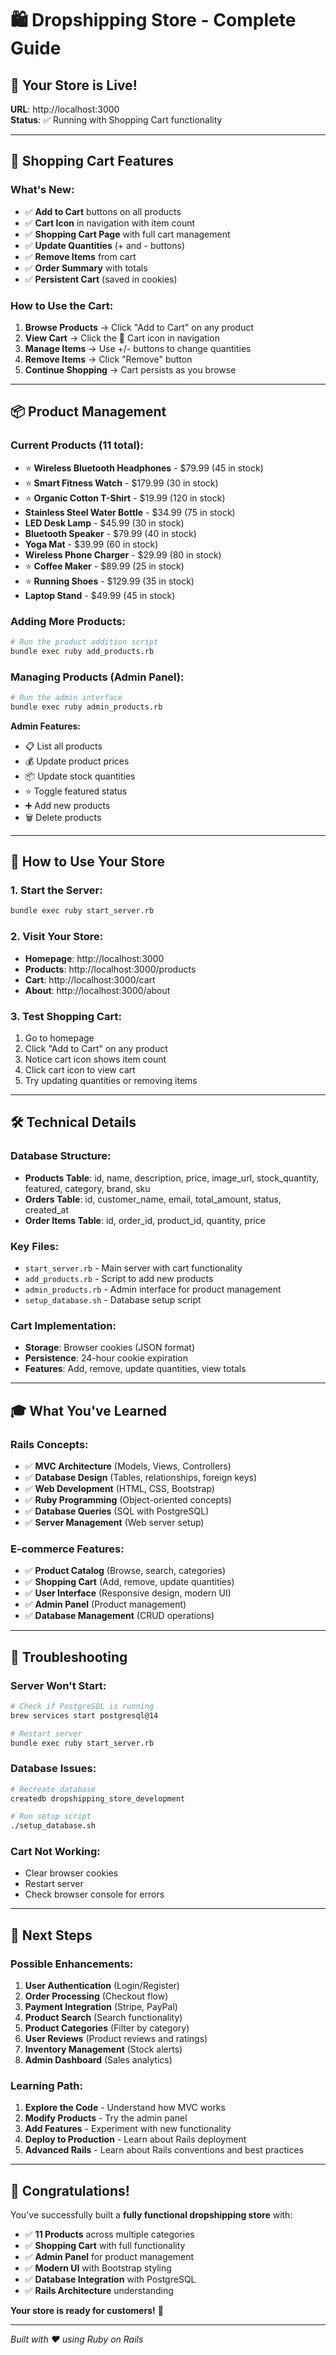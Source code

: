 # 🛍️ Dropshipping Store - Complete Guide

## 🎉 Your Store is Live!

**URL**: http://localhost:3000  
**Status**: ✅ Running with Shopping Cart functionality

---

## 🛒 **Shopping Cart Features**

### **What's New:**
- ✅ **Add to Cart** buttons on all products
- ✅ **Cart Icon** in navigation with item count
- ✅ **Shopping Cart Page** with full cart management
- ✅ **Update Quantities** (+ and - buttons)
- ✅ **Remove Items** from cart
- ✅ **Order Summary** with totals
- ✅ **Persistent Cart** (saved in cookies)

### **How to Use the Cart:**
1. **Browse Products** → Click "Add to Cart" on any product
2. **View Cart** → Click the 🛒 Cart icon in navigation
3. **Manage Items** → Use +/- buttons to change quantities
4. **Remove Items** → Click "Remove" button
5. **Continue Shopping** → Cart persists as you browse

---

## 📦 **Product Management**

### **Current Products (11 total):**
- ⭐ **Wireless Bluetooth Headphones** - $79.99 (45 in stock)
- ⭐ **Smart Fitness Watch** - $179.99 (30 in stock)  
- ⭐ **Organic Cotton T-Shirt** - $19.99 (120 in stock)
- **Stainless Steel Water Bottle** - $34.99 (75 in stock)
- **LED Desk Lamp** - $45.99 (30 in stock)
- **Bluetooth Speaker** - $79.99 (40 in stock)
- **Yoga Mat** - $39.99 (60 in stock)
- **Wireless Phone Charger** - $29.99 (80 in stock)
- ⭐ **Coffee Maker** - $89.99 (25 in stock)
- ⭐ **Running Shoes** - $129.99 (35 in stock)
- **Laptop Stand** - $49.99 (45 in stock)

### **Adding More Products:**
```bash
# Run the product addition script
bundle exec ruby add_products.rb
```

### **Managing Products (Admin Panel):**
```bash
# Run the admin interface
bundle exec ruby admin_products.rb
```

**Admin Features:**
- 📋 List all products
- 💰 Update product prices
- 📦 Update stock quantities
- ⭐ Toggle featured status
- ➕ Add new products
- 🗑️ Delete products

---

## 🚀 **How to Use Your Store**

### **1. Start the Server:**
```bash
bundle exec ruby start_server.rb
```

### **2. Visit Your Store:**
- **Homepage**: http://localhost:3000
- **Products**: http://localhost:3000/products
- **Cart**: http://localhost:3000/cart
- **About**: http://localhost:3000/about

### **3. Test Shopping Cart:**
1. Go to homepage
2. Click "Add to Cart" on any product
3. Notice cart icon shows item count
4. Click cart icon to view cart
5. Try updating quantities or removing items

---

## 🛠️ **Technical Details**

### **Database Structure:**
- **Products Table**: id, name, description, price, image_url, stock_quantity, featured, category, brand, sku
- **Orders Table**: id, customer_name, email, total_amount, status, created_at
- **Order Items Table**: id, order_id, product_id, quantity, price

### **Key Files:**
- `start_server.rb` - Main server with cart functionality
- `add_products.rb` - Script to add new products
- `admin_products.rb` - Admin interface for product management
- `setup_database.sh` - Database setup script

### **Cart Implementation:**
- **Storage**: Browser cookies (JSON format)
- **Persistence**: 24-hour cookie expiration
- **Features**: Add, remove, update quantities, view totals

---

## 🎓 **What You've Learned**

### **Rails Concepts:**
- ✅ **MVC Architecture** (Models, Views, Controllers)
- ✅ **Database Design** (Tables, relationships, foreign keys)
- ✅ **Web Development** (HTML, CSS, Bootstrap)
- ✅ **Ruby Programming** (Object-oriented concepts)
- ✅ **Database Queries** (SQL with PostgreSQL)
- ✅ **Server Management** (Web server setup)

### **E-commerce Features:**
- ✅ **Product Catalog** (Browse, search, categories)
- ✅ **Shopping Cart** (Add, remove, update quantities)
- ✅ **User Interface** (Responsive design, modern UI)
- ✅ **Admin Panel** (Product management)
- ✅ **Database Management** (CRUD operations)

---

## 🔧 **Troubleshooting**

### **Server Won't Start:**
```bash
# Check if PostgreSQL is running
brew services start postgresql@14

# Restart server
bundle exec ruby start_server.rb
```

### **Database Issues:**
```bash
# Recreate database
createdb dropshipping_store_development

# Run setup script
./setup_database.sh
```

### **Cart Not Working:**
- Clear browser cookies
- Restart server
- Check browser console for errors

---

## 🎯 **Next Steps**

### **Possible Enhancements:**
1. **User Authentication** (Login/Register)
2. **Order Processing** (Checkout flow)
3. **Payment Integration** (Stripe, PayPal)
4. **Product Search** (Search functionality)
5. **Product Categories** (Filter by category)
6. **User Reviews** (Product reviews and ratings)
7. **Inventory Management** (Stock alerts)
8. **Admin Dashboard** (Sales analytics)

### **Learning Path:**
1. **Explore the Code** - Understand how MVC works
2. **Modify Products** - Try the admin panel
3. **Add Features** - Experiment with new functionality
4. **Deploy to Production** - Learn about Rails deployment
5. **Advanced Rails** - Learn about Rails conventions and best practices

---

## 🎉 **Congratulations!**

You've successfully built a **fully functional dropshipping store** with:
- ✅ **11 Products** across multiple categories
- ✅ **Shopping Cart** with full functionality
- ✅ **Admin Panel** for product management
- ✅ **Modern UI** with Bootstrap styling
- ✅ **Database Integration** with PostgreSQL
- ✅ **Rails Architecture** understanding

**Your store is ready for customers!** 🚀

---

*Built with ❤️ using Ruby on Rails*

